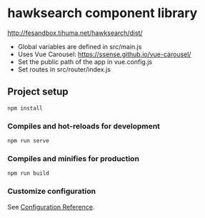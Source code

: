 # hawksearch component library

http://fesandbox.tihuma.net/hawksearch/dist/

* Global variables are defined in src/main.js
* Uses Vue Carousel: https://ssense.github.io/vue-carousel/
* Set the public path of the app in vue.config.js
* Set routes in src/router/index.js

## Project setup
```
npm install
```

### Compiles and hot-reloads for development
```
npm run serve
```

### Compiles and minifies for production
```
npm run build
```

### Customize configuration
See [Configuration Reference](https://cli.vuejs.org/config/).
